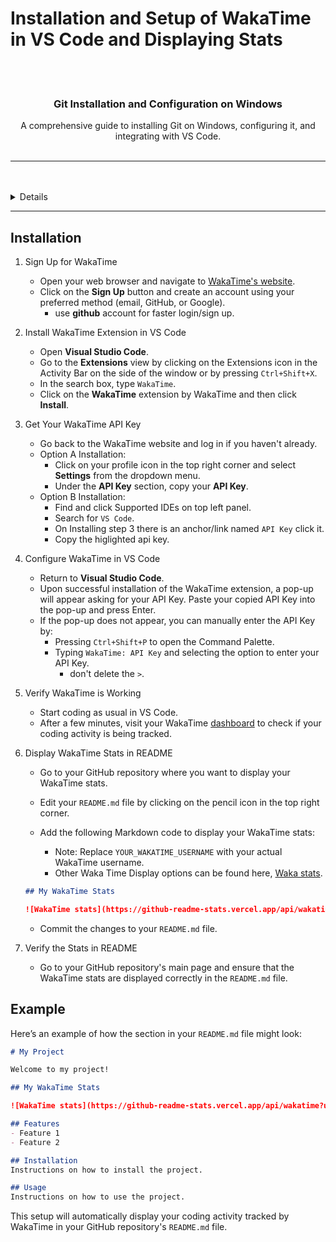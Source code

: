 # Installation and Setup of WakaTime in VS Code and Displaying Stats

<a name="readme-top"/>

<br/>

<br />
<div align="center">
  <h3 align="center">Git Installation and Configuration on Windows</h3>
</div>
<div align="center">
  A comprehensive guide to installing Git on Windows, configuring it, and integrating with VS Code.
</div>

<br />

---

<br />
<br />

<details>
  <summary>Table of Contents</summary>
  <ol>
    <li>
      <a href="#installation">Installation</a>
    </li>
    <li>
      <a href="#example">Example</a>
    </li>
  </ol>
</details>

---

## Installation

1. Sign Up for WakaTime
    - Open your web browser and navigate to [WakaTime's website](https://wakatime.com/).
    - Click on the **Sign Up** button and create an account using your preferred method (email, GitHub, or Google).
        - use **github** account for faster login/sign up.
2. Install WakaTime Extension in VS Code

    - Open **Visual Studio Code**.
    - Go to the **Extensions** view by clicking on the Extensions icon in the Activity Bar on the side of the window or by pressing `Ctrl+Shift+X`.
    - In the search box, type `WakaTime`.
    - Click on the **WakaTime** extension by WakaTime and then click **Install**.

3. Get Your WakaTime API Key
    - Go back to the WakaTime website and log in if you haven't already.
    - Option A Installation:
        - Click on your profile icon in the top right corner and select **Settings** from the dropdown menu.
        - Under the **API Key** section, copy your **API Key**.
    - Option B Installation:
        - Find and click Supported IDEs on top left panel.
        - Search for `VS Code`.
        - On Installing step 3 there is an anchor/link named `API Key` click it.
        - Copy the higlighted api key.

4. Configure WakaTime in VS Code

    - Return to **Visual Studio Code**.
    - Upon successful installation of the WakaTime extension, a pop-up will appear asking for your API Key. Paste your copied API Key into the pop-up and press Enter.
    - If the pop-up does not appear, you can manually enter the API Key by:
        - Pressing `Ctrl+Shift+P` to open the Command Palette.
        - Typing `WakaTime: API Key` and selecting the option to enter your API Key.
            - don't delete the `>`.

5. Verify WakaTime is Working

    - Start coding as usual in VS Code.
    - After a few minutes, visit your WakaTime [dashboard](https://wakatime.com/dashboard) to check if your coding activity is being tracked.

6. Display WakaTime Stats in README

    - Go to your GitHub repository where you want to display your WakaTime stats.
    - Edit your `README.md` file by clicking on the pencil icon in the top right corner.

    - Add the following Markdown code to display your WakaTime stats:
        - Note: Replace `YOUR_WAKATIME_USERNAME` with your actual WakaTime username.
        - Other Waka Time Display options can be found here, [Waka stats](https://wakatime.com/share).

    ```markdown
    ## My WakaTime Stats

    ![WakaTime stats](https://github-readme-stats.vercel.app/api/wakatime?username=YOUR_WAKATIME_USERNAME&layout=compact)
    ```

    - Commit the changes to your `README.md` file.

7. Verify the Stats in README

    - Go to your GitHub repository's main page and ensure that the WakaTime stats are displayed correctly in the `README.md` file.

## Example

Here’s an example of how the section in your `README.md` file might look:

```markdown
# My Project

Welcome to my project!

## My WakaTime Stats

![WakaTime stats](https://github-readme-stats.vercel.app/api/wakatime?username=ianramirez)

## Features
- Feature 1
- Feature 2

## Installation
Instructions on how to install the project.

## Usage
Instructions on how to use the project.
```

This setup will automatically display your coding activity tracked by WakaTime in your GitHub repository's `README.md` file.
